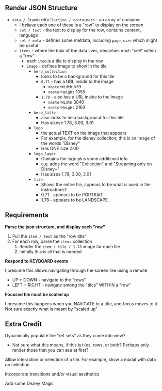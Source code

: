 ## Render JSON Structure

- `data / StandardCollection / containers` - an array of container
  - I _believe_ each one of these is a "row" to display on the screen
  - `set / text` - the text to display for the row, contains content, language
  - `set / meta` - defines some metdata, including `page_size` which might be useful
  - `items` - where the _bulk_ of the data lives, describes each "cell" within a "row"
    - each `item` is a tile to display in the row
    - `image` - defines image to show in the tile
      - `hero_collection`
        - looks to be a background for this tile
        - `0.71` - has a URL inside to the image
          - `masterWidth` 579
          - `masterHeight` 1055
        - `1.78` - also has a URL inside to the image
          - `masterWidth` 3840
          - `masterHeight` 2160
      - `hero_title`
        - also looks to be a background for this tile
        - Has sizese 1.78, 3.00, 3.91
      - `logo`
        - the actual TEXT on the image that appears
        - For example, for the disney colleciton, this is an image of the words "Disney"
        - Has ONE size 2.00
      - `logo_layer`
        - Contains the logo plus some additional info
        - e.g. adds the word "Collection" and "Streaming only on Disney+"
        - Has sizes 1.78, 3.00, 3.91
      - `tile`
        - Shows the entire tile, appears to be what is used in the instructions?
        - 0.71 - appears to be PORTRAIT
        - 1.78 - appears to be LANDSCAPE


## Requirements

**Parse the json structure, and display each "row"**

1. Pull the `item / text` as the "row title"
2. For each row, parse the `items` collection
   1. Render the `item / tile / 1.78` image for each tile
   2. Initially this is all that is needed

**Respond to KEYBOARD events**

I presume this allows navigating through the screen like using a remote

- UP + DOWN - navigate to the "rows"
- LEFT + RIGHT - navigate among the "tiles" WITHIN a "row"
  
**Focused tile must be scaled up**

I presume this happens when you NAVIGATE to a title, and focus moves to it
Not sure exactly what is meant by "scaled up"

## Extra Credit

Dynamically populate the "ref sets" as they come into view?
- Not sure what this means, if this is tiles, rows, or both?  Perhaps only render those that you can see at first?

Allow interaction or selection of a tile.  For example, show a modal with data on selection.

Incorporate transitions and/or visual aesthetics

Add some Disney Magic
